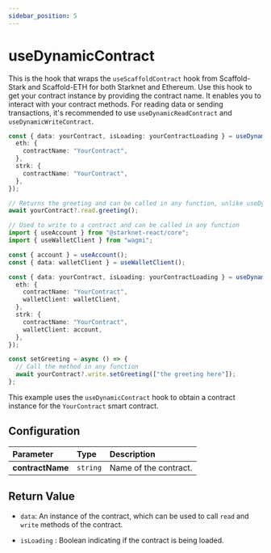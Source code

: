 ```yaml
---
sidebar_position: 5
---
```


# useDynamicContract

This is the hook that wraps the `useScaffoldContract` hook from Scaffold-Stark and Scaffold-ETH for both Starknet and Ethereum. Use this hook to get your contract instance by providing the contract name. It enables you to interact with your contract methods.
For reading data or sending transactions, it's recommended to use `useDynamicReadContract` and `useDynamicWriteContract`.

```ts
const { data: yourContract, isLoading: yourContractLoading } = useDynamicContract({
  eth: {
    contractName: "YourContract",
  },
  strk: {
    contractName: "YourContract",
  },
});

// Returns the greeting and can be called in any function, unlike useDynamicReadContract
await yourContract?.read.greeting();

// Used to write to a contract and can be called in any function
import { useAccount } from "@starknet-react/core";
import { useWalletClient } from "wagmi";

const { account } = useAccount();
const { data: walletClient } = useWalletClient();

const { data: yourContract, isLoading: yourContractLoading } = useDynamicContract({
  eth: {
    contractName: "YourContract",
    walletClient: walletClient,
  },
  strk: {
    contractName: "YourContract",
    walletClient: account,
  },
});

const setGreeting = async () => {
  // Call the method in any function
  await yourContract?.write.setGreeting(["the greeting here"]);
};
```

This example uses the `useDynamicContract` hook to obtain a contract instance for the `YourContract` smart contract.

## Configuration

| Parameter        | Type     | Description           |
| :--------------- | :------- | :-------------------- |
| **contractName** | `string` | Name of the contract. |

## Return Value

- `data`: An instance of the contract, which can be used to call `read` and `write` methods of the contract.

- `isLoading` : Boolean indicating if the contract is being loaded.
